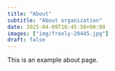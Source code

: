 ```yaml
---
title: "About"
subtitle: "About organization"
date: 2025-04-09T16:45:58+00:00
images: ["img/freely-20445.jpg"]
draft: false
---
```


This is an example about page.
